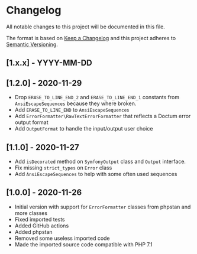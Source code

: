 # Changelog
All notable changes to this project will be documented in this file.

The format is based on [Keep a Changelog](https://keepachangelog.com/en/1.0.0/)
and this project adheres to [Semantic Versioning](https://semver.org/spec/v2.0.0.html).

## [1.x.x] - YYYY-MM-DD

## [1.2.0] - 2020-11-29

- Drop `ERASE_TO_LINE_END_2` and `ERASE_TO_LINE_END_1` constants from `AnsiEscapeSequences` because they where broken.
- Add `ERASE_TO_LINE_END` to `AnsiEscapeSequences`
- Add `ErrorFormatter\RawTextErrorFormatter` that reflects a Doctum error output format
- Add `OutputFormat` to handle the input/output user choice

## [1.1.0] - 2020-11-27

- Add `isDecorated` method on `SymfonyOutput` class and `Output` interface.
- Fix missing `strict_types` on `Error` class
- Add `AnsiEscapeSequences` to help with some often used sequences

## [1.0.0] - 2020-11-26

- Initial version with support for `ErrorFormatter` classes from phpstan and more classes
- Fixed imported tests
- Added GitHub actions
- Added phpstan
- Removed some useless imported code
- Made the imported source code compatible with PHP 7.1
